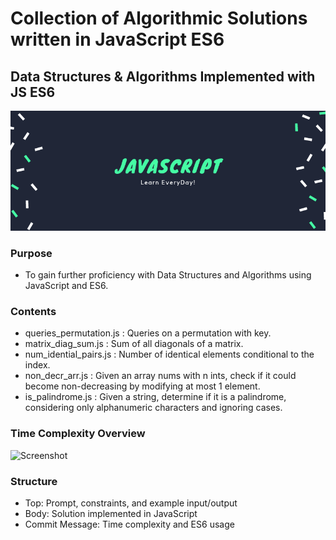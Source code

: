 # Collection of Algorithmic Solutions written in JavaScript ES6
## Data Structures & Algorithms Implemented with JS ES6

![Screenshot](assets/banner.png)

### Purpose
- To gain further proficiency with Data Structures and Algorithms using JavaScript and ES6.

### Contents
* queries_permutation.js : Queries on a permutation with key.
* matrix_diag_sum.js : Sum of all diagonals of a matrix.
* num_idential_pairs.js : Number of identical elements conditional to the index.
* non_decr_arr.js : Given an array nums with n ints, check if it could become non-decreasing by modifying at most 1 element.
* is_palindrome.js : Given a string, determine if it is a palindrome, considering only alphanumeric characters and ignoring cases.

### Time Complexity Overview

![Screenshot](assets/bigo.jpg)

### Structure
- Top: Prompt, constraints, and example input/output
- Body: Solution implemented in JavaScript
- Commit Message: Time complexity and ES6 usage




